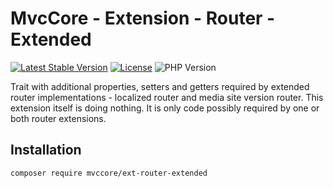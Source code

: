 # MvcCore - Extension - Router - Extended

[![Latest Stable Version](https://img.shields.io/badge/Stable-v4.3.1-brightgreen.svg?style=plastic)](https://github.com/mvccore/ext-router-extended/releases)
[![License](https://img.shields.io/badge/Licence-BSD-brightgreen.svg?style=plastic)](https://mvccore.github.io/docs/mvccore/4.0.0/LICENCE.md)
![PHP Version](https://img.shields.io/badge/PHP->=5.3-brightgreen.svg?style=plastic)

Trait with additional properties, setters and getters required by extended router implementations - localized router and media site version router.
This extension itself is doing nothing. It is only code possibly required by one or both router extensions.

## Installation
```shell
composer require mvccore/ext-router-extended
```